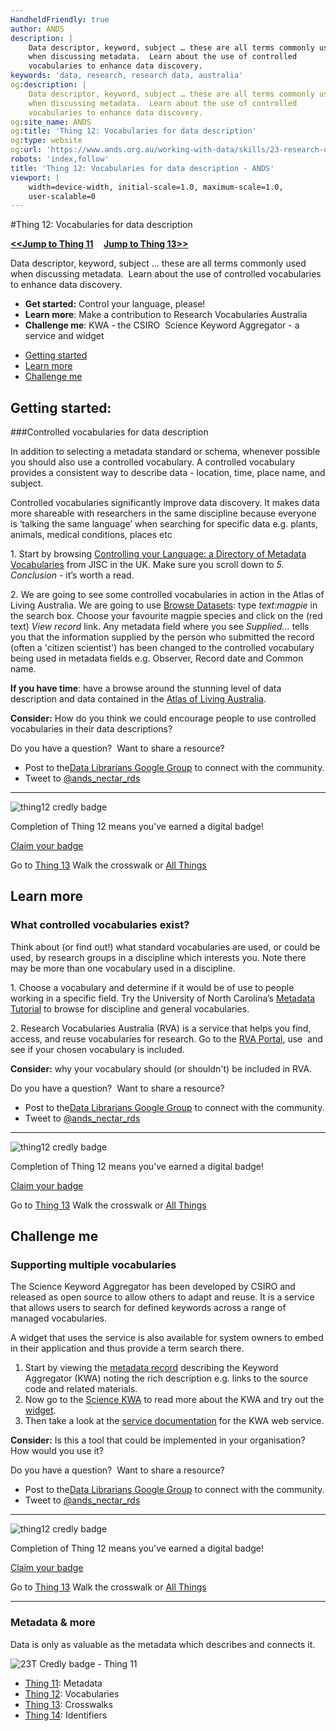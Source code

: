 ```yaml
---
HandheldFriendly: true
author: ANDS
description: |
    Data descriptor, keyword, subject … these are all terms commonly used
    when discussing metadata.  Learn about the use of controlled
    vocabularies to enhance data discovery.
keywords: 'data, research, research data, australia'
og:description: |
    Data descriptor, keyword, subject … these are all terms commonly used
    when discussing metadata.  Learn about the use of controlled
    vocabularies to enhance data discovery.
og:site_name: ANDS
og:title: 'Thing 12: Vocabularies for data description'
og:type: website
og:url: 'https://www.ands.org.au/working-with-data/skills/23-research-data-things/all23/thing-12'
robots: 'index,follow'
title: 'Thing 12: Vocabularies for data description - ANDS'
viewport: |
    width=device-width, initial-scale=1.0, maximum-scale=1.0,
    user-scalable=0
---
```


#Thing 12: Vocabularies for data description

**[&lt;&lt;Jump to Thing 11](thing-11.md) &nbsp; &nbsp; [Jump to Thing 13&gt;&gt;](thing-13.md)**

Data descriptor, keyword, subject … these are all terms commonly used
when discussing metadata.  Learn about the use of controlled
vocabularies to enhance data discovery.

-   **Get started:** Control your language, please!
-   **Learn more**: Make a contribution to Research Vocabularies
    Australia
-   **Challenge me**: KWA - the CSIRO  Science Keyword Aggregator - a
    service and widget


* [Getting started](#getting-started)
* [Learn more](#learn-more)
* [Challenge me](#challenge-me)

## Getting started: 

###Controlled vocabularies for data description

In addition to selecting a metadata standard or schema, whenever
possible you should also use a controlled vocabulary. A controlled
vocabulary provides a consistent way to describe data - location, time,
place name, and subject.

Controlled vocabularies significantly improve data discovery. It makes
data more shareable with researchers in the same discipline because
everyone is ‘talking the same language’ when searching for specific data
e.g. plants, animals, medical conditions, places etc

1\. Start by browsing [Controlling your Language: a Directory of Metadata
Vocabularies](http://www.webarchive.org.uk/wayback/archive/20160101151732/http://www.jiscdigitalmedia.ac.uk/guide/controlling-your-language-links-to-metadata-vocabularies "Control your language")
from JISC in the UK. Make sure you scroll down to *5. Conclusion* - it’s
worth a read.

2\. We are going to see some controlled vocabularies in action in
the Atlas of Living Australia. We are going to use [Browse
Datasets](http://www.ala.org.au/data-sets/ "ALA"): type *text:magpie* in
the search box. Choose your favourite magpie species and click on the
(red text) *View record* link. Any metadata field where you see
*Supplied...* tells you that the information supplied by the person who
submitted the record (often a 'citizen scientist') has been changed to
the controlled vocabulary being used in metadata fields e.g. Observer,
Record date and Common name.

**If you have time**: have a browse around the stunning level of data
description and data contained in the [Atlas of Living
Australia](http://www.ala.org.au/ "ALA").

**Consider:** How do you think we could encourage people to use
controlled vocabularies in their data descriptions?

Do you have a question?  Want to share a resource?

-   Post to the[Data Librarians Google
    Group](https://plus.google.com/u/0/communities/105455769899183786145)
    to connect with the community.
-   Tweet to
    [@ands\_nectar\_rds](http://twitter.com/ands_nectar_rds "ANDS Nectar RDS on Twitter")

-------------------

<div class="imgCaption imgFloatLeft" style="width:235px;">

![thing12 credly
badge](https://www.ands.org.au/__data/assets/image/0020/523541/Badge-thing12.png)

</div>

Completion of Thing 12 means you've earned a digital badge!

[Claim your badge](https://credly.com/claim/66854/C0F-A749-56A)

Go to [Thing
13](https://www.ands.org.au/working-with-data/skills/23-research-data-things/all23/thing-13 "Thing 13")
Walk the crosswalk or [All
Things](https://www.ands.org.au/working-with-data/skills/23-research-data-things/all23 "All Things")

## Learn more

### What controlled vocabularies exist?

Think about (or find out!) what standard vocabularies are used, or could
be used, by research groups in a discipline which interests you. Note
there may be more than one vocabulary used in a discipline.

1\. Choose a vocabulary and determine if it would be of use to people
working in a specific field. Try the University of North Carolina’s
[Metadata Tutorial](http://guides.lib.unc.edu/c.php?g=8749&p=44502) to
browse for discipline and general vocabularies.

2\. Research Vocabularies Australia (RVA) is a service that helps you
find, access, and reuse vocabularies for research. Go to the [RVA
Portal](https://vocabs.ands.org.au/), use  and see if your chosen
vocabulary is included.

**Consider:** why your vocabulary should (or shouldn't) be included in
RVA.

Do you have a question?  Want to share a resource?

-   Post to the[Data Librarians Google
    Group](https://plus.google.com/u/0/communities/105455769899183786145)
    to connect with the community.
-   Tweet to
    [@ands\_nectar\_rds](http://twitter.com/ands_nectar_rds "ANDS Nectar RDS on Twitter")


------------------------------------------------------------------------

<div class="imgCaption imgFloatLeft" style="width:235px;">

![thing12 credly
badge](https://www.ands.org.au/__data/assets/image/0020/523541/Badge-thing12.png)

</div>

Completion of Thing 12 means you've earned a digital badge!

[Claim your badge](https://credly.com/claim/66854/C0F-A749-56A)

Go to [Thing
13](https://www.ands.org.au/working-with-data/skills/23-research-data-things/all23/thing-13 "Thing 13")
Walk the crosswalk or [All
Things](https://www.ands.org.au/working-with-data/skills/23-research-data-things/all23 "All Things")


## Challenge me 

### Supporting multiple vocabularies

The Science Keyword Aggregator has been developed by CSIRO and released
as open source to allow others to adapt and reuse. It is a service that
allows users to search for defined keywords across a range of managed
vocabularies.

A widget that uses the service is also available for system owners to
embed in their application and thus provide a term search there.

1.  Start by viewing the [metadata
    record](https://data.csiro.au/dap/landingpage?pid=csiro:15631 "KWA metadata record")
    describing the Keyword Aggregator (KWA) noting the rich description
    e.g. links to the source code and related materials.
2.  Now go to the [Science KWA](http://scikey.org/) to read more about
    the KWA and try out the [widget](http://scikey.org/page/widget).
3.  Then take a look at the [service
    documentation](https://confluence.csiro.au/display/VOCAB/Keyword+Aggregator+Web+Service+Documentation)
    for the KWA web service.

**Consider:** Is this a tool that could be implemented in your
organisation? How would you use it?

Do you have a question?  Want to share a resource?

-   Post to the[Data Librarians Google
    Group](https://plus.google.com/u/0/communities/105455769899183786145)
    to connect with the community.
-   Tweet to
    [@ands\_nectar\_rds](http://twitter.com/ands_nectar_rds "ANDS Nectar RDS on Twitter")


------------------------------------------------------------------------

<div class="imgCaption imgFloatLeft" style="width:235px;">

![thing12 credly
badge](https://www.ands.org.au/__data/assets/image/0020/523541/Badge-thing12.png)

</div>

Completion of Thing 12 means you've earned a digital badge!

[Claim your badge](https://credly.com/claim/66854/C0F-A749-56A)

Go to [Thing
13](https://www.ands.org.au/working-with-data/skills/23-research-data-things/all23/thing-13 "Thing 13")
Walk the crosswalk or [All
Things](https://www.ands.org.au/working-with-data/skills/23-research-data-things/all23 "All Things")

------------------------------------------------------------------------


### Metadata & more

Data is only as valuable as the metadata which describes and
connects it.

![23T Credly badge - Thing
11](https://www.ands.org.au/__data/assets/image/0010/493264/23T-Badge-thing11.png)

-   [Thing
    11](https://www.ands.org.au/working-with-data/skills/23-research-data-things/all23/thing-11 "Thing 11"):
    Metadata
-   [Thing
    12](https://www.ands.org.au/working-with-data/skills/23-research-data-things/all23/thing-12 "Thing 12"):
    Vocabularies
-   [Thing
    13](https://www.ands.org.au/working-with-data/skills/23-research-data-things/all23/thing-13 "Thing 13"):
    Crosswalks
-   [Thing
    14](https://www.ands.org.au/working-with-data/skills/23-research-data-things/all23/thing-14 "Thing 14"):
    Identifiers
